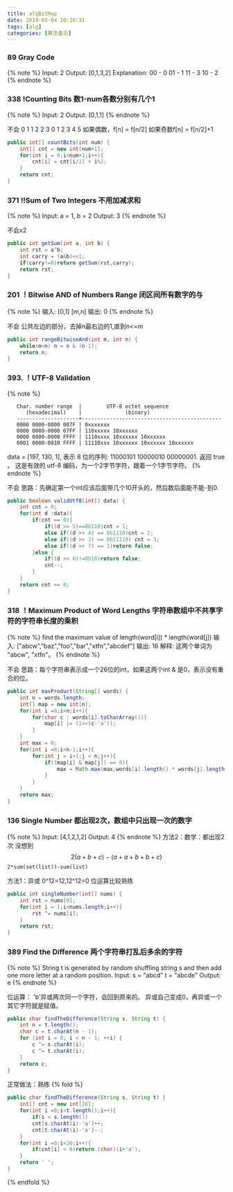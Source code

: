 ```yaml
---
title: algBitMap
date: 2019-03-04 10:10:31
tags: [alg]
categories: [算法备忘]
---
```

### 89 Gray Code 
{% note %}
Input: 2
Output: [0,1,3,2]
Explanation:
00 - 0
01 - 1
11 - 3
10 - 2
{% endnote %}

### 338 !Counting Bits 数1-num各数分别有几个1
{% note %}
Input: 2
Output: [0,1,1]
{% endnote %}

不会
0 1 1 2 2 3 
0 1 2 3 4 5
如果偶数，f[n] = f[n/2] 如果奇数f[n] = f[n/2]+1
```java
public int[] countBits(int num) {
    int[] cnt = new int[num+1];
    for(int i = 0;i<num+1;i++){
        cnt[i] = cnt[i/2] + i%2;
    }
    return cnt;
}
```


### 371 !!Sum of Two Integers 不用加减求和
{% note %}
Input: a = 1, b = 2
Output: 3
{% endnote %}

不会x2
```java
public int getSum(int a, int b) {
    int rst = a^b;
    int carry = (a&b)<<1;
    if(carry!=0)return getSum(rst,carry);
    return rst;
}
```

### 201 ！Bitwise AND of Numbers Range 闭区间所有数字的与
{% note %}
输入: [0,1]  [m,n]
输出: 0
{% endnote %}

不会
公共左边的部分。去掉n最右边的1,直到n<=m
```java
public int rangeBitwiseAnd(int m, int n) {
    while(m<n) n = n & (n-1);
    return n;
}
```

### 393. ！UTF-8 Validation
{% note %}
```
   Char. number range  |        UTF-8 octet sequence
      (hexadecimal)    |              (binary)
   --------------------+---------------------------------------------
   0000 0000-0000 007F | 0xxxxxxx
   0000 0080-0000 07FF | 110xxxxx 10xxxxxx
   0000 0800-0000 FFFF | 1110xxxx 10xxxxxx 10xxxxxx
   0001 0000-0010 FFFF | 11110xxx 10xxxxxx 10xxxxxx 10xxxxxx
```
data = [197, 130, 1], 表示 8 位的序列: 11000101 10000010 00000001.
返回 true 。
这是有效的 utf-8 编码，为一个2字节字符，跟着一个1字节字符。
{% endnote %}

不会
思路：先确定第一个int应该后面带几个10开头的，然后数后面能不能-到0.
```java
public boolean validUtf8(int[] data) {
    int cnt = 0;
    for(int d :data){
        if(cnt == 0){
            if((d >> 5)==0b110)cnt = 1;
            else if((d >> 4) == 0b1110)cnt = 2;
            else if((d >> 3) == 0b11110) cnt = 3;
            else if((d >> 7) == 1)return false;
        }else {
            if((d >> 6)!=0b10)return false;
            cnt--;
        }
    }
    return cnt == 0;
}
```

### 318 ！Maximum Product of Word Lengths 字符串数组中不共享字符的字符串长度的乘积
{% note %}
find the maximum value of length(word[i]) * length(word[j])
输入: ["abcw","baz","foo","bar","xtfn","abcdef"]
输出: 16 
解释: 这两个单词为 "abcw", "xtfn"。
{% endnote %}

不会
思路：每个字符串表示成一个26位的int，如果这两个int & 是0，表示没有重合的位。
```java
public int maxProduct(String[] words) {
    int n = words.length;
    int[] map = new int[n];
    for(int i =0;i<n;i++){
        for(char c : words[i].toCharArray()){
            map[i] |= (1<<(c-'a'));
        }
    }
    int max = 0;      
    for(int i =0;i<n-1;i++){
        for(int j = i+1;j < n;j++){
            if((map[i] & map[j]) == 0){
                max = Math.max(max,words[i].length() * words[j].length());
            }
        }
    }
    return max;
}
```


### 136 Single Number 都出现2次，数组中只出现一次的数字
{% note %}
Input: [4,1,2,1,2]
Output: 4
{% endnote %}
方法2：数学：都出现2次 没想到
$$2(a+b+c)-(a+a+b+b+c)$$ 
`2*sum(set(list))-sum(list)`

方法1：异或 0^12=12,12^12=0 位运算比较熟练
```java
public int singleNumber(int[] nums) {
    int rst = nums[0];
    for(int i = 1;i<nums.length;i++){
        rst ^= nums[i];           
    }
    return rst;
}
```

### 389 Find the Difference 两个字符串打乱后多余的字符
{% note %}
String t is generated by random shuffling string s and then add one more letter at a random position.
Input:
s = "abcd"
t = "abcde"
Output:
e
{% endnote %}

位运算：
'b'异或两次同一个字符，会回到原来的。
异或自己变成0，再异或一个其它字符就是赋值。
```java
public char findTheDifference(String s, String t) {
    int n = t.length();
    char c = t.charAt(n - 1);
    for (int i = 0; i < n - 1; ++i) {
        c ^= s.charAt(i);
        c ^= t.charAt(i);
    }
    return c;
}
```

正常做法：熟练
{% fold %}
```java
public char findTheDifference(String s, String t) {
    int[] cnt = new int[26];
    for(int i =0;i<t.length();i++){
        if(i < s.length())
        cnt[s.charAt(i)-'a']++;
        cnt[t.charAt(i)-'a']--;
    }
    for(int i =0;i<26;i++){
        if(cnt[i] < 0)return (char)(i+'a');
    }
    return ' ';
}
```
{% endfold %}
